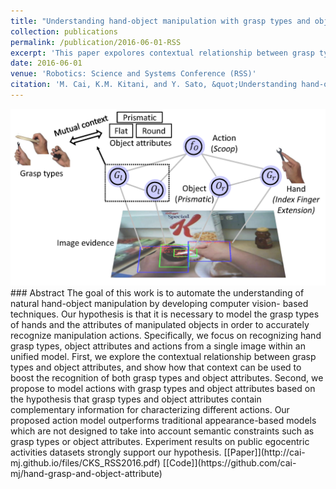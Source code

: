```yaml
---
title: "Understanding hand-object manipulation with grasp types and object attributes"
collection: publications
permalink: /publication/2016-06-01-RSS
excerpt: 'This paper expolores contextual relationship between grasp types and object attributes in hand manipulation activities'
date: 2016-06-01
venue: 'Robotics: Science and Systems Conference (RSS)'
citation: 'M. Cai, K.M. Kitani, and Y. Sato, &quot;Understanding hand-object manipulation with grasp types and object attributes,&quot; <i>Proceedings of Robotics: Science and Systems Conference (RSS)</i>, XII.034, pp. 1-10, 2016.'
---
```


<img class="img-responsive" src="/images/RSS2016_model.png">
### Abstract
The goal of this work is to automate the understanding of natural hand-object manipulation by developing computer vision- based techniques. Our hypothesis is that it is necessary to model the grasp types of hands and the attributes of manipulated objects in order to accurately recognize manipulation actions. Specifically, we focus on recognizing hand grasp types, object attributes and actions from a single image within an unified model. First, we explore the contextual relationship between grasp types and object attributes, and show how that context can be used to boost the recognition of both grasp types and object attributes. Second, we propose to model actions with grasp types and object attributes based on the hypothesis that grasp types and object attributes contain complementary information for characterizing different actions. Our proposed action model outperforms traditional appearance-based models which are not designed to take into account semantic constraints such as grasp types or object attributes. Experiment results on public egocentric activities datasets strongly support our hypothesis.  
[[Paper]](http://cai-mj.github.io/files/CKS_RSS2016.pdf)
[[Code]](https://github.com/cai-mj/hand-grasp-and-object-attribute)

